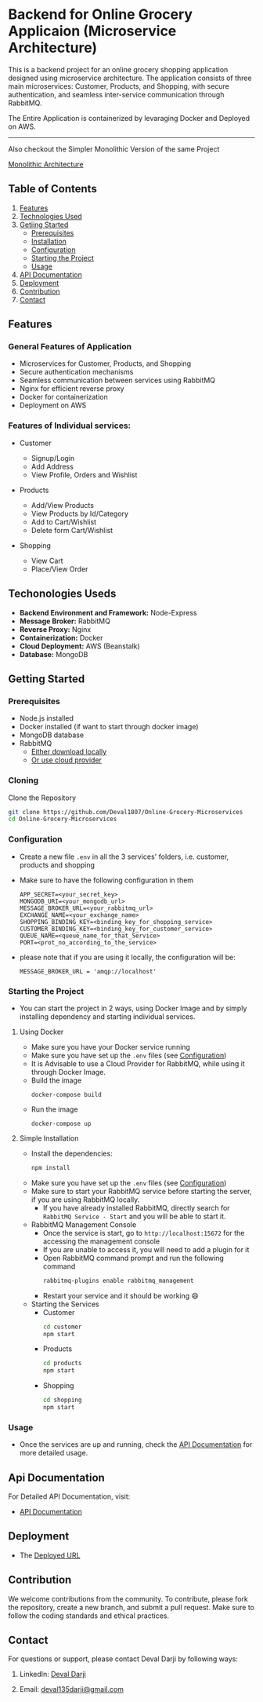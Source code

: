 # Backend for Online Grocery Applicaion (Microservice Architecture)

This is a backend project for an online grocery shopping application designed using microservice architecture. The application consists of three main microservices: Customer, Products, and Shopping, with secure authentication, and seamless inter-service communication through RabbitMQ. 

The Entire Application is containerized by levaraging Docker and Deployed on AWS.

---

Also checkout the Simpler Monolithic Version of the same Project

[Monolithic Architecture](https://github.com/Deval1807/Online-Grocery-Monolithic)

## Table of Contents

1. [Features](#features)
2. [Technologies Used](#technologies-used)
3. [Getiing Started](#getting-started)
    - [Prerequisites](#prerequisites)
    - [Installation](#cloning)
    - [Configuration](#configuration)
    - [Starting the Project](#starting-the-project)
    - [Usage](#usage)
4. [API Documentation](#api-documentation)
5. [Deployment](#deployment)
6. [Contribution](#contribution)
7. [Contact](#contact)


## Features

### General Features of Application

- Microservices for Customer, Products, and Shopping
- Secure authentication mechanisms
- Seamless communication between services using RabbitMQ
- Nginx for efficient reverse proxy
- Docker for containerization
- Deployment on AWS

### Features of Individual services:

- Customer
    - Signup/Login
    - Add Address
    - View Profile, Orders and Wishlist

- Products
    - Add/View Products
    - View Products by Id/Category
    - Add to Cart/Wishlist
    - Delete form Cart/Wishlist

- Shopping
    - View Cart
    - Place/View Order


## Techonologies Useds

- **Backend Environment and Framework:** Node-Express
- **Message Broker:** RabbitMQ
- **Reverse Proxy:** Nginx
- **Containerization:** Docker
- **Cloud Deployment:** AWS (Beanstalk)
- **Database:** MongoDB


## Getting Started

### Prerequisites

- Node.js installed
- Docker installed (if want to start through docker image)
- MongoDB database
- RabbitMQ 
    - [Either download locally](https://www.rabbitmq.com/docs/download) 
    - [Or use cloud provider](https://www.cloudamqp.com/)


### Cloning

Clone the Repository

```bash
git clone https://github.com/Deval1807/Online-Grocery-Microservices
cd Online-Grocery-Microservices
```


### Configuration

- Create a new file `.env` in all the 3 services' folders, i.e. customer, products and shopping
- Make sure to have the following configuration in them

    ```env
    APP_SECRET=<your_secret_key>
    MONGODB_URI=<your_mongodb_url>
    MESSAGE_BROKER_URL=<your_rabbitmq_url>
    EXCHANGE_NAME=<your_exchange_name>
    SHOPPING_BINDING_KEY=<binding_key_for_shopping_service>
    CUSTOMER_BINDING_KEY=<binding_key_for_customer_service>
    QUEUE_NAME=<queue_name_for_that_Service>
    PORT=<prot_no_according_to_the_service>
    ```

- please note that if you are using it locally, the configuration will be:
    ```env
    MESSAGE_BROKER_URL = 'amqp://localhost'
    ```


### Starting the Project

- You can start the project in 2 ways, using Docker Image and by simply installing dependency and starting individual services.

1. Using Docker

    - Make sure you have your Docker service running
    - Make sure you have set up the `.env` files (see [Configuration](#configuration))
    - It is Advisable to use a Cloud Provider for RabbitMQ, while using it through Docker Image.
    - Build the image
        ```
        docker-compose build
        ```
    - Run the image
        ```
        docker-compose up
        ```


2. Simple Installation

    - Install the dependencies:
        ```bash
        npm install
        ```
    - Make sure you have set up the `.env` files (see [Configuration](#configuration))
    - Make sure to start your RabbitMQ service before starting the server, if you are using RabbitMQ locally.
        - If you have already installed RabbitMQ, directly search for `RabbitMQ Service - Start` and you will be able to start it.
    - RabbitMQ Management Console
        - Once the service is start, go to `http://localhost:15672` for the accessing the management console
        - If you are unable to access it, you will need to add a plugin for it
        - Open RabbitMQ command prompt and run the following command
            ```bash
            rabbitmq-plugins enable rabbitmq_management
            ```
        - Restart your service and it should be working 😄
    - Starting the Services
        - Customer
            ```bash
            cd customer
            npm start
            ```
        - Products
            ```bash
            cd products
            npm start
            ```
        - Shopping
            ```bash
            cd shopping
            npm start
            ```


### Usage

- Once the services are up and running, check the [API Documentation](#api-documentation) for more detailed usage.


## Api Documentation

For Detailed API Documentation, visit:

- [API Documentation](https://documenter.getpostman.com/view/33324941/2sA3XWdJot)


## Deployment

- The [Deployed URL](http://online-gocery.ap-south-1.elasticbeanstalk.com)


## Contribution

We welcome contributions from the community. To contribute, please fork the repository, create a new branch, and submit a pull request. Make sure to follow the coding standards and ethical practices. 


## Contact

For questions or support, please contact Deval Darji by following ways:

1. LinkedIn: [Deval Darji](https://www.linkedin.com/in/deval-darji-a15002226/)

2. Email: [deval135darji@gmail.com](mailto:deval135darji@gmail.com)